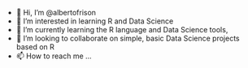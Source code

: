 - 👋 Hi, I’m @albertofrison
- 👀 I’m interested in learning R and Data Science
- 🌱 I’m currently learning the R language and Data Science tools, 
- 💞️ I’m looking to collaborate on simple, basic Data Science projects based on R
- 📫 How to reach me ...

<!---
albertofrison/albertofrison is a ✨ special ✨ repository because its `README.md` (this file) appears on your GitHub profile.
You can click the Preview link to take a look at your changes.
--->
